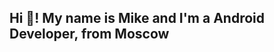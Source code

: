 <h2 align="left">Hi 👋! My name is Mike and I'm a Android Developer, from Moscow</h2>

###

<br clear="both">

<img align="right" height="0" src=""  />

###

###

